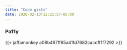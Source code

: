 ```yaml
---
title: "Code gists"
date: 2020-02-13T12:21:57-05:00
---
```


### Pa11y
{{< jaffamonkey a08b497ff85a41fd7682cacdff1f7292 >}}

<!-- ### JavaScript related tests
{{< jaffamonkey 27c5fbf7667487aafd8105d691166b28 >}}
{{< jaffamonkey 1d784984a57707c79ae6558fa4074d7e >}}
{{< jaffamonkey bc708da9a7064097c3d01d3154f13497 >}}
{{< jaffamonkey 18cb1fba208de6698a578a8f4c777f79 >}}
{{< jaffamonkey 60aa41aacef5463d0ee7ee5e53a4d484 >}}
{{< jaffamonkey 63e108baea40dcf0ebb132ee46fc3a9c >}}

### Python related tests
{{< jaffamonkey 471485bc9bf7317f9d95290678a984b6 >}}

### Cobol related tests
{{< jaffamonkey 8622f5bcb2fe5da2f060934b150c5a32 >}} -->
